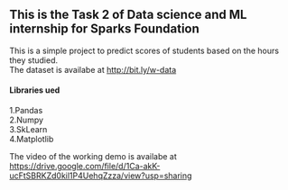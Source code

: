 ## This is the Task 2 of Data science and ML internship for Sparks Foundation

This is a simple project to predict scores of students based on the hours they studied.<br>
The dataset is availabe at http://bit.ly/w-data <br>

#### Libraries ued
1.Pandas<br>
2.Numpy<br>
3.SkLearn<br>
4.Matplotlib<br>

The video of the working demo is availabe at https://drive.google.com/file/d/1Ca-akK-ucFtSBRKZd0kil1P4UehqZzza/view?usp=sharing
